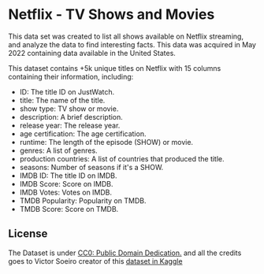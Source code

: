# Netflix - TV Shows and Movies

This data set was created to list all shows available on Netflix streaming, and analyze the data to find interesting facts. This data was acquired in May 2022 containing data available in the United States.

This dataset contains +5k unique titles on Netflix with 15 columns containing their information, including:

- ID: The title ID on JustWatch.
- title: The name of the title.
- show type: TV show or movie.
- description: A brief description.
- release year: The release year.
- age certification: The age certification.
- runtime: The length of the episode (SHOW) or movie.
- genres: A list of genres.
- production countries: A list of countries that produced the title.
- seasons: Number of seasons if it's a SHOW.
- IMDB ID: The title ID on IMDB.
- IMDB Score: Score on IMDB.
- IMDB Votes: Votes on IMDB.
- TMDB Popularity: Popularity on TMDB.
- TMDB Score: Score on TMDB.


## License

The Dataset is under [CC0: Public Domain Dedication.](https://creativecommons.org/publicdomain/zero/1.0/) and all the credits goes to Victor Soeiro creator of this [dataset in Kaggle](https://www.kaggle.com/datasets/victorsoeiro/netflix-tv-shows-and-movies) 